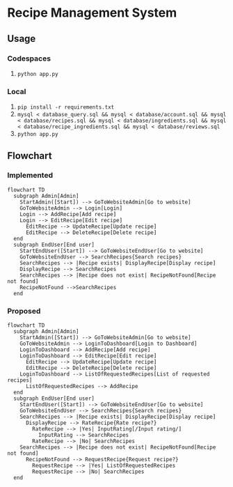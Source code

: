 # Recipe Management System

## Usage
### Codespaces
1. `python app.py`

### Local
1. `pip install -r requirements.txt`
2. `mysql < database_query.sql && mysql < database/account.sql && mysql < database/recipes.sql && mysql < database/ingredients.sql && mysql < database/recipe_ingredients.sql && mysql < database/reviews.sql`
3. `python app.py`

## Flowchart
### Implemented
```mermaid
flowchart TD
  subgraph Admin[Admin]
    StartAdmin([Start]) --> GoToWebsiteAdmin[Go to website]
    GoToWebsiteAdmin --> Login[Login]
    Login --> AddRecipe[Add recipe]
    Login --> EditRecipe[Edit recipe]
      EditRecipe --> UpdateRecipe[Update recipe]
      EditRecipe --> DeleteRecipe[Delete recipe]
  end
  subgraph EndUser[End user]
    StartEndUser([Start]) --> GoToWebsiteEndUser[Go to website]
    GoToWebsiteEndUser --> SearchRecipes{Search recipes}
    SearchRecipes --> |Recipe exists| DisplayRecipe[Display recipe]
    DisplayRecipe --> SearchRecipes
    SearchRecipes --> |Recipe does not exist| RecipeNotFound[Recipe not found]
    RecipeNotFound -->SearchRecipes
  end
```

### Proposed
```mermaid
flowchart TD
  subgraph Admin[Admin]
    StartAdmin([Start]) --> GoToWebsiteAdmin[Go to website]
    GoToWebsiteAdmin --> LoginToDashboard[Login to Dashboard]
    LoginToDashboard --> AddRecipe[Add recipe]
    LoginToDashboard --> EditRecipe[Edit recipe]
      EditRecipe --> UpdateRecipe[Update recipe]
      EditRecipe --> DeleteRecipe[Delete recipe]
    LoginToDashboard --> ListOfRequestedRecipes[List of requested recipes]
      ListOfRequestedRecipes --> AddRecipe
  end
  subgraph EndUser[End user]
    StartEndUser([Start]) --> GoToWebsiteEndUser[Go to website]
    GoToWebsiteEndUser --> SearchRecipes{Search recipes}
    SearchRecipes --> |Recipe exists| DisplayRecipe[Display recipe]
      DisplayRecipe --> RateRecipe{Rate recipe?}
        RateRecipe --> |Yes| InputRating[/Input rating/]
          InputRating --> SearchRecipes
        RateRecipe --> |No| SearchRecipes
    SearchRecipes --> |Recipe does not exist| RecipeNotFound[Recipe not found]
      RecipeNotFound --> RequestRecipe{Request recipe?}
        RequestRecipe --> |Yes| ListOfRequestedRecipes
        RequestRecipe --> |No| SearchRecipes
  end
```
